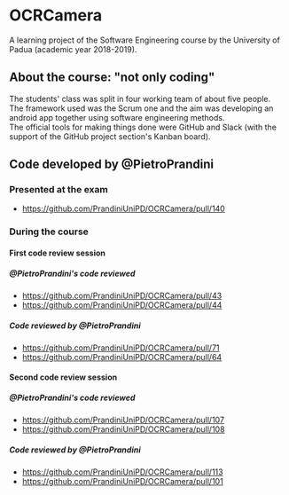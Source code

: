 # OCRCamera
A learning project of the Software Engineering course by the University of Padua (academic year 2018-2019).  

## About the course: "not only coding"
The students' class was split in four working team of about five people.  
The framework used was the Scrum one and the aim was developing an android app together using software engineering methods.  
The official tools for making things done were GitHub and Slack (with the support of the GitHub project section's Kanban board).  

## Code developed by @PietroPrandini
### Presented at the exam
* https://github.com/PrandiniUniPD/OCRCamera/pull/140  
### During the course
#### First code review session
##### @PietroPrandini's code reviewed
* https://github.com/PrandiniUniPD/OCRCamera/pull/43
* https://github.com/PrandiniUniPD/OCRCamera/pull/44
##### Code reviewed by @PietroPrandini
* https://github.com/PrandiniUniPD/OCRCamera/pull/71
* https://github.com/PrandiniUniPD/OCRCamera/pull/64
#### Second code review session
##### @PietroPrandini's code reviewed
* https://github.com/PrandiniUniPD/OCRCamera/pull/107
* https://github.com/PrandiniUniPD/OCRCamera/pull/108
##### Code reviewed by @PietroPrandini
* https://github.com/PrandiniUniPD/OCRCamera/pull/113
* https://github.com/PrandiniUniPD/OCRCamera/pull/101
